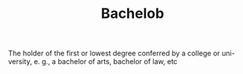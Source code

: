 ---
title: Bachelob
permalink: "/definitions/bachelob.html"
body: The holder of the first or lowest degree conferred by a college or uni-versity,
  e. g., a bachelor of arts, bachelor of law, etc
published_at: '2018-07-07'
layout: post
---